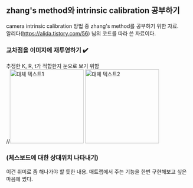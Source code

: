 ## zhang's method와 intrinsic calibration 공부하기
camera intrinsic calibration 방법 중 zhang's method를 공부하기 위한 자료.  
알리다(https://alida.tistory.com/56) 님의 코드를 따라 쓴 자료이다.

### 교차점을 이미지에 재투영하기 ✔️
추정한 K, R, t가 적합한지 눈으로 보기 위함  
//<img src="image1_url.jpg" alt="대체 텍스트1" width="200"/> <img src="image2_url.jpg" alt="대체 텍스트2" width="200"/>

### (체스보드에 대한 상대위치 나타내기)
이건 취미로 좀 해나가야 할 듯한 내용. 매트랩에서 주는 기능을 한번 구현해보고 싶은 마음에 썼다.

### 
